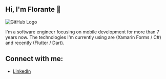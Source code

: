 ## Hi, I'm Florante 👋

![GitHub Logo](/amonoyflow/flow_banner.png)

I'm a software engineer focusing on mobile development for more than 7 years now. The technologies I'm currently using are (Xamarin Forms / C#) and recently (Flutter / Dart).

## Connect with me:
- <a href="https://www.linkedin.com/in/flowamonoy/">LinkedIn</a>
